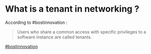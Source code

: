 # What is a tenant in networking ?

According to #bostinnovation : 

> Users who share a common access with specific privileges to a software instance are called tenants.

[#bostinnovation](https://bostinnovation.com/what-is-tenant-in-networking/)
